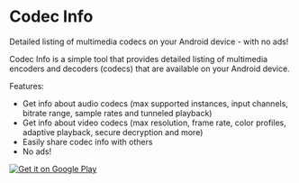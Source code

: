 # Codec Info
Detailed listing of multimedia codecs on your Android device - with no ads!

Codec Info is a simple tool that provides detailed listing of multimedia encoders and decoders (codecs) that are available on your Android device.

Features:
- Get info about audio codecs (max supported instances, input channels, bitrate range, sample rates and tunneled playback)
- Get info about video codecs (max resolution, frame rate, color profiles, adaptive playback, secure decryption and more)
- Easily share codec info with others
- No ads!

<a href='https://play.google.com/store/apps/details?id=com.parseus.codecinfo&pcampaignid=MKT-Other-global-all-co-prtnr-py-PartBadge-Mar2515-1'><img alt='Get it on Google Play' src='https://play.google.com/intl/en_us/badges/images/generic/en_badge_web_generic.png'/></a>
